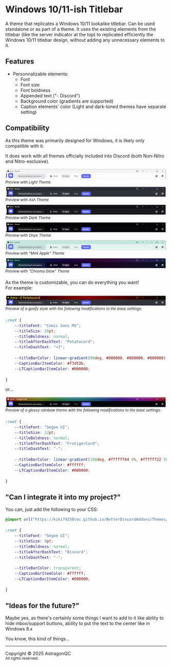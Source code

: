 # Windows 10/11-ish Titlebar

A theme that replicates a Windows 10/11 lookalike titlebar. Can be used standalone or as part of a theme.
It uses the existing elements from the titlebar (like the server indicator at the top) to replicated efficiently the Windows 10/11 titlebar design, without adding any unnecessary elements to it.

## Features

- Personnalizable elements:
  - Font
  - Font size
  - Font boldness
  - Appended text ("- Discord")
  - Background color (gradients are supported)
  - Caption elements' color (Light and dark-toned themes have separate setting)

## Compatibility

As this theme was primarily designed for Windows, it is likely only compatible with it.

It does work with all themes officially included into Discord (both Non-Nitro and Nitro-exclusive).

![LightThemePreview](./.ReadmeRS/Theme01Preview.png)
<sup>*Preview with Light Theme*</sup>
![AshThemePreview](./.ReadmeRS/Theme02Preview.png)
<sup>*Preview with Ash Theme*</sup>
![DarkThemePreview](./.ReadmeRS/Theme03Preview.png)
<sup>*Preview with Dark Theme*</sup>
![OnyxThemePreview](./.ReadmeRS/Theme04Preview.png)
<sup>*Preview with Onyx Theme*</sup>
![MintAppleThemePreview](./.ReadmeRS/Theme05Preview.png)
<sup>*Preview with "Mint Apple" Theme*</sup>
![ChromaGlowThemePreview](./.ReadmeRS/Theme06Preview.png)
<sup>*Preview with "Chroma Glow" Theme*</sup>

As the theme is customizable, you can do everything you want!<br>For example:

![GoophyThemePreview](./.ReadmeRS/Theme07Preview.png)
<sup>*Preview of a goofy style with the following modifications to the base settings:*</sup>
```css
:root {
    --titleFont: "Comic Sans MS";
    --titleSize: 20pt;
    --titleBoldness: normal;
    --titleAfterDashText: "Potatocord";
    --titleDashText: "<3";

    --titleBarColor: linear-gradient(90deg, #000000, #880000, #000000);
    --CaptionBarItemColor: #f7d53b;
    --LTCaptionBarItemColor: #000000;

}
```

or…

![GlossyThemePreview](./.ReadmeRS/Theme08Preview.png)
<sup>*Preview of a glossy rainbow theme with the following modifications to the base settings:*</sup>
```css
:root {
    --titleFont: "Segoe UI";
    --titleSize: 12pt;
    --titleBoldness: normal;
    --titleAfterDashText: "FrutigerCord";
    --titleDashText: "·";

    --titleBarColor: linear-gradient(180deg, #ffffff44 0%, #ffffff22 50%, #ffffff00 50%, #ffffff11 100%), linear-gradient(90deg, rgba(255,0,0,0.5) 0%, rgba(255,154,0,0.5) 10%, rgba(208,222,33,0.5) 20%, rgba(79,220,74,0.5) 30%, rgba(63,218,216,0.5) 40%, rgba(47,201,226,0.5) 50%, rgba(28,127,238,0.5) 60%, rgba(95,21,242,0.5) 70%, rgba(186,12,248,0.5) 80%, rgba(251,7,217,0.5) 90%, rgba(255,0,0,0.5) 100%);
    --CaptionBarItemColor: #ffffff;
    --LTCaptionBarItemColor: #000000;

}
```

## "Can I integrate it into my project?"

You can, just add the following to your CSS:
```css
@import url("https://kiki79250coc.github.io/BetterDiscordAddons/Themes/Win10ishTitlebar/ThemeLoader_v1.0.2/Core0.css");

:root {
    --titleFont: "Segoe UI";
    --titleSize: 9pt;
    --titleBoldness: normal;
    --titleAfterDashText: "Discord";
    --titleDashText: "-";

    --titleBarColor: transparent;
    --CaptionBarItemColor: #ffffff;
    --LTCaptionBarItemColor: #000000;

}
```

## "Ideas for the future?"
Maybe yes, as there's certainly some things I want to add to it like ability to hide inbox/support buttons, ability to put the text to the center like in Windows 8.x

You know, this kind of things…





-----

Copyright © 2025 AstragonQC<br><sup>All rights reserved.</sup>

